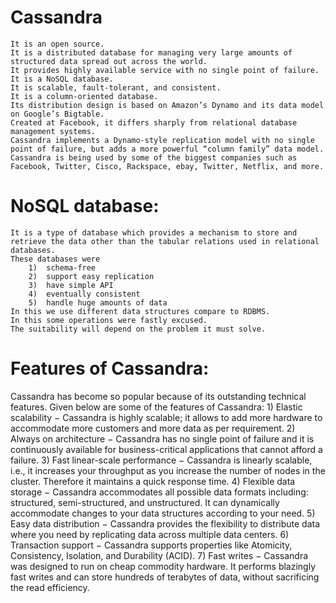 # Cassandra
	It is an open source.
	It is a distributed database for managing very large amounts of structured data spread out across the world. 
	It provides highly available service with no single point of failure.
	It is a NoSQL database.
	It is scalable, fault-tolerant, and consistent.
	It is a column-oriented database.
	Its distribution design is based on Amazon’s Dynamo and its data model on Google’s Bigtable.
	Created at Facebook, it differs sharply from relational database management systems.
	Cassandra implements a Dynamo-style replication model with no single point of failure, but adds a more powerful “column family” data model.
	Cassandra is being used by some of the biggest companies such as Facebook, Twitter, Cisco, Rackspace, ebay, Twitter, Netflix, and more.
# NoSQL database:           
 	It is a type of database which provides a mechanism to store and retrieve the data other than the tabular relations used in relational databases.
	These databases were 
		1)	schema-free  
		2)	support easy replication  
		3)	have simple API  
		4)	eventually consistent 
		5)	handle huge amounts of data
	In this we use different data structures compare to RDBMS.
	In this some operations were fastly excused.
	The suitability will depend on the problem it must solve.
# Features of Cassandra:
Cassandra has become so popular because of its outstanding technical features. Given below are some of the features of Cassandra:
	1)	Elastic scalability − Cassandra is highly scalable; it allows to add more hardware to accommodate more customers and more data as per requirement.
	2)	Always on architecture − Cassandra has no single point of failure and it is continuously available for business-critical applications that cannot afford a failure.
	3)	Fast linear-scale performance − Cassandra is linearly scalable, i.e., it increases your throughput as you increase the number of nodes in the cluster. Therefore it maintains a quick response time.
	4)	Flexible data storage − Cassandra accommodates all possible data formats including: structured, semi-structured, and unstructured. It can dynamically accommodate changes to your data structures according to your need.
	5)	Easy data distribution − Cassandra provides the flexibility to distribute data where you need by replicating data across multiple data centers.
	6)	Transaction support − Cassandra supports properties like Atomicity, Consistency, Isolation, and Durability (ACID).
	7)	Fast writes − Cassandra was designed to run on cheap commodity hardware. It performs blazingly fast writes and can store hundreds of terabytes of data, without sacrificing the read efficiency.


 	
